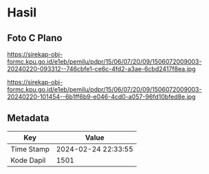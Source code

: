 # Hasil

## Foto C Plano

https://sirekap-obj-formc.kpu.go.id/e1eb/pemilu/pdpr/15/06/07/20/09/1506072009003-20240220-093312--746cbfe1-ce6c-4fd2-a3ae-6cbd2417f8ea.jpg

https://sirekap-obj-formc.kpu.go.id/e1eb/pemilu/pdpr/15/06/07/20/09/1506072009003-20240220-101454--6b1ff6b9-e046-4cd0-a057-96fd10bfed8e.jpg


## Metadata

| Key        | Value               |
| ---------- | ------------------- |
| Time Stamp | 2024-02-24 22:33:55 |
| Kode Dapil | 1501                |



